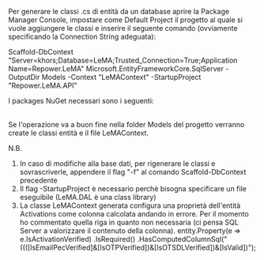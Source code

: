 Per generare le classi .cs di entità da un database aprire la Package Manager Console, 
impostare come Default Project il progetto al quale si vuole aggiungere le classi e inserire il seguente comando (ovviamente specificando la Connection String adeguata):

Scaffold-DbContext "Server=khors;Database=LeMA;Trusted_Connection=True;Application Name=Repower.LeMA" Microsoft.EntityFrameworkCore.SqlServer
-OutputDir Models -Context "LeMAContext" -StartupProject "Repower.LeMA.API"

I packages NuGet necessari sono i seguenti:
<ItemGroup>
    <PackageReference Include="Microsoft.EntityFrameworkCore.SqlServer" Version="2.0.1" />
    <PackageReference Include="Microsoft.EntityFrameworkCore" Version="2.0.1" />
    <PackageReference Include="Microsoft.EntityFrameworkCore.Design" Version="2.0.1" />
    <PackageReference Include="Microsoft.EntityFrameworkCore.Tools" Version="2.0.1" />  
    <PackageReference Include="Microsoft.Extensions.Configuration" Version="2.0.0" />   
</ItemGroup>

Se l'operazione va a buon fine nella folder Models del progetto verranno create le classi entità e il file LeMAContext.

N.B.
1) In caso di modifiche alla base dati, per rigenerare le classi e sovrascriverle, appendere il flag "-f" al comando Scaffold-DbContext precedente
2) Il flag -StartupProject è necessario perchè bisogna specificare un file eseguibile (LeMA.DAL è una class library)
3) La classe LeMAContext generata configura una proprietà dell'entità Activations come colonna calcolata andando in errore. Per il momento ho commentato quella riga in quanto non necessaria (ci pensa SQL Server a valorizzare il contenuto della colonna).
    entity.Property(e => e.IsActivationVerified)
    .IsRequired()
    .HasComputedColumnSql("((([IsEmailPecVerified]&[IsOTPVerified])&[IsOTSDLVerified])&[IsValid])");
